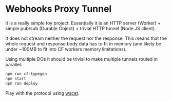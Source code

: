 # Webhooks Proxy Tunnel

It is a really simple toy project. Essentially it is an HTTP server (Worker) + simple pub/sub (Durable Object) + trivial HTTP tunnel (Node.JS client).

It does not stream neither the request nor the response. This means that the whole request and response body data has to fit in memory (and likely be under ~100MB to fit into CF workers memory limitations).

Using multiple DOs it should be trivial to make multiple tunnels routed in parallel.

```bash
npm run cf-typegen
npm start
npm run deploy
```

Play with the protocol using [wscat](https://github.com/websockets/wscat).
